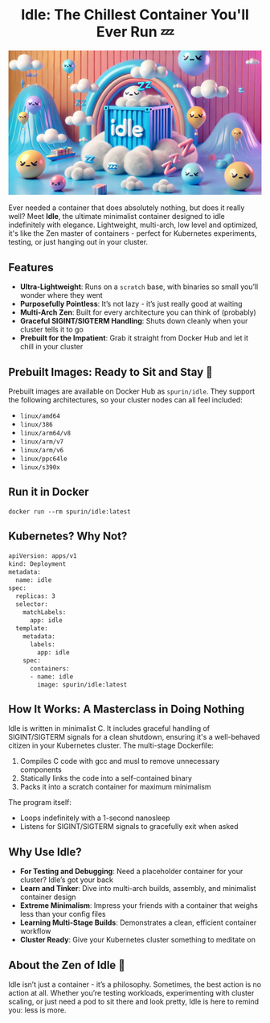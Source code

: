 <h1 align="center">Idle: The Chillest Container You'll Ever Run 💤</h1>

<div align="center">
  <img src="idle_logo.jpg" alt="Idle Logo">
</div>

Ever needed a container that does absolutely nothing, but does it really well? Meet **Idle**, the ultimate minimalist container designed to idle indefinitely with elegance. Lightweight, multi-arch, low level and optimized, it's like the Zen master of containers - perfect for Kubernetes experiments, testing, or just hanging out in your cluster.

## Features

- **Ultra-Lightweight**: Runs on a `scratch` base, with binaries so small you’ll wonder where they went
- **Purposefully Pointless**: It’s not lazy - it’s just really good at waiting
- **Multi-Arch Zen**: Built for every architecture you can think of (probably)
- **Graceful SIGINT/SIGTERM Handling**: Shuts down cleanly when your cluster tells it to go
- **Prebuilt for the Impatient**: Grab it straight from Docker Hub and let it chill in your cluster

## Prebuilt Images: Ready to Sit and Stay 🐾

Prebuilt images are available on Docker Hub as `spurin/idle`. They support the following architectures, so your cluster nodes can all feel included:

- `linux/amd64`
- `linux/386`
- `linux/arm64/v8`
- `linux/arm/v7`
- `linux/arm/v6`
- `linux/ppc64le`
- `linux/s390x`

## Run it in Docker

```
docker run --rm spurin/idle:latest
```

## Kubernetes? Why Not?

```
apiVersion: apps/v1
kind: Deployment
metadata:
  name: idle
spec:
  replicas: 3
  selector:
    matchLabels:
      app: idle
  template:
    metadata:
      labels:
        app: idle
    spec:
      containers:
      - name: idle
        image: spurin/idle:latest
```

## How It Works: A Masterclass in Doing Nothing

Idle is written in minimalist C. It includes graceful handling of SIGINT/SIGTERM signals for a clean shutdown, ensuring it's a well-behaved citizen in your Kubernetes cluster. The multi-stage Dockerfile:

1. Compiles C code with gcc and musl to remove unnecessary components
2. Statically links the code into a self-contained binary
3. Packs it into a scratch container for maximum minimalism

The program itself:

- Loops indefinitely with a 1-second nanosleep
- Listens for SIGINT/SIGTERM signals to gracefully exit when asked

## Why Use Idle?

- **For Testing and Debugging**: Need a placeholder container for your cluster? Idle’s got your back
- **Learn and Tinker**: Dive into multi-arch builds, assembly, and minimalist container design
- **Extreme Minimalism**: Impress your friends with a container that weighs less than your config files
- **Learning Multi-Stage Builds**: Demonstrates a clean, efficient container workflow
- **Cluster Ready**: Give your Kubernetes cluster something to meditate on

## About the Zen of Idle 🧘

Idle isn’t just a container - it’s a philosophy. Sometimes, the best action is no action at all. Whether you’re testing workloads, experimenting with cluster scaling, or just need a pod to sit there and look pretty, Idle is here to remind you: less is more.
